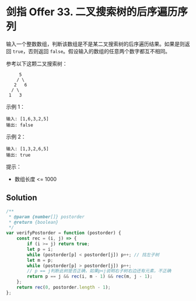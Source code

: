 # 剑指 Offer 33. 二叉搜索树的后序遍历序列

输入一个整数数组，判断该数组是不是某二叉搜索树的后序遍历结果。如果是则返回 `true`，否则返回 `false`。假设输入的数组的任意两个数字都互不相同。

参考以下这颗二叉搜索树：

```
     5
    / \
   2   6
  / \
 1   3
```

示例 1：

```
输入: [1,6,3,2,5]
输出: false
```

示例 2：

```
输入: [1,3,2,6,5]
输出: true
```

提示：

-   数组长度 <= 1000

## Solution

```js
/**
 * @param {number[]} postorder
 * @return {boolean}
 */
var verifyPostorder = function (postorder) {
    const rec = (i, j) => {
        if (i >= j) return true;
        let p = i;
        while (postorder[p] < postorder[j]) p++; // 找左子树
        let m = p;
        while (postorder[p] > postorder[j]) p++;
        // p == j判断此树是否正确，如果p<j说明右子树右边还有元素，不正确
        return p == j && rec(i, m - 1) && rec(m, j - 1);
    };
    return rec(0, postorder.length - 1);
};
```
